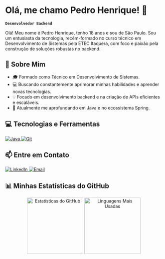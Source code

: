 # Olá, me chamo Pedro Henrique! 👋

**`Desenvolvedor Backend`**

Olá! Meu nome é Pedro Henrique, tenho 18 anos e sou de São Paulo. Sou um entusiasta da tecnologia, recém-formado no curso técnico em Desenvolvimento de Sistemas pela ETEC Itaquera, com foco e paixão pela construção de soluções robustas no backend.

## 🚀 Sobre Mim
- 🎓 Formado como Técnico em Desenvolvimento de Sistemas.
- 💻 Buscando constantemente aprimorar minhas habilidades e aprender novas tecnologias.
- 💡 Focado em desenvolvimento backend e na criação de APIs eficientes e escaláveis.
- 🌱 Atualmente me aprofundando em Java e no ecossistema Spring.

## 💻 Tecnologias e Ferramentas

<p align="left">
  <a href="https://www.java.com" target="_blank" rel="noreferrer">
    <img src="https://img.shields.io/badge/Java-ED8B00?style=for-the-badge&logo=openjdk&logoColor=white" alt="Java"/>
  </a>
  <!-- <a href="https://spring.io/" target="_blank" rel="noreferrer">
    <img src="https://img.shields.io/badge/Spring-6DB33F?style=for-the-badge&logo=spring&logoColor=white" alt="Spring"/>
  </a> -->
  <!-- <a href="https://www.mysql.com/" target="_blank" rel="noreferrer">
    <img src="https://img.shields.io/badge/MySQL-4479A1?style=for-the-badge&logo=mysql&logoColor=white" alt="MySQL"/>
  </a>
  <a href="https://www.postgresql.org/" target="_blank" rel="noreferrer">
    <img src="https://img.shields.io/badge/PostgreSQL-4169E1?style=for-the-badge&logo=postgresql&logoColor=white" alt="PostgreSQL"/>
  </a> -->
  <a href="https://git-scm.com/" target="_blank" rel="noreferrer">
    <img src="https://img.shields.io/badge/GIT-E44C30?style=for-the-badge&logo=git&logoColor=white" alt="Git"/>
  </a>
</p>

## 📫 Entre em Contato

<p align="left">
  <a href="https://www.linkedin.com/in/pedro-henrique-bezerra-73948826b/" target="_blank">
    <img src="https://img.shields.io/badge/LinkedIn-0077B5?style=for-the-badge&logo=linkedin&logoColor=white" alt="LinkedIn"/>
  </a>
  <a href="mailto:pedroh.bezerra02@gmail.com">
    <img src="https://img.shields.io/badge/Email-D14836?style=for-the-badge&logo=gmail&logoColor=white" alt="Email"/>
  </a>
</p>

## 📊 Minhas Estatísticas do GitHub

<p align="center">
  <img height="180em" src="https://github-readme-stats.vercel.app/api?username=Pedro-Bezerra02&show_icons=true&theme=tokyonight&include_all_commits=true&locale=pt-br" alt="Estatísticas do GitHub"/>
  <img height="180em" src="https://github-readme-stats.vercel.app/api/top-langs/?username=Pedro-Bezerra02&theme=tokyonight&layout=compact&custom_title=Tecnologias&langs_count=9" alt="Linguagens Mais Usadas"/>
</p>
